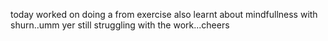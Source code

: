 today worked on doing a from exercise also learnt about mindfullness with shurn..umm yer still struggling with the work...cheers